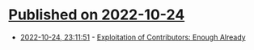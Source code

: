 # [Published on 2022-10-24](index.md)

* [2022-10-24, 23:11:51](https://lobste.rs/s/cd50yz/exploitation_contributors_enough) - [Exploitation of Contributors: Enough Already](https://reibase.rs/blog/exploitation-of-contributors.html)
